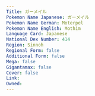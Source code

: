 ```yaml
---
﻿Title: ガーメイル
Pokemon Name Japanese: ガーメイル
Pokemon Name German: Moterpel
Pokemon Name English: Mothim
Language Card: Japanese
National Dex Number: 414
Region: Sinnoh
Regional Form: false
Additional Form: false
Mega: false
Gigantamax: false
Cover: false
Link: 
Owned: 
---
```


